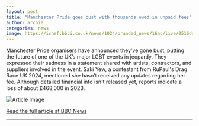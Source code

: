 ```yaml
---
layout: post
title: "Manchester Pride goes bust with thousands owed in unpaid fees"
author: archie
categories: news
image: https://ichef.bbci.co.uk/news/1024/branded_news/16ac/live/0516daf0-af4a-11f0-9b73-4bd88f27c330.jpg
---
```

Manchester Pride organisers have announced they’ve gone bust, putting the future of one of the UK’s major LGBT events in jeopardy. They expressed their sadness in a statement shared with artists, contractors, and suppliers involved in the event. Saki Yew, a contestant from RuPaul's Drag Race UK 2024, mentioned she hasn’t received any updates regarding her fee. Although detailed financial info isn't released yet, reports indicate a loss of about £468,000 in 2023.

![Article Image](https://ichef.bbci.co.uk/news/1024/branded_news/16ac/live/0516daf0-af4a-11f0-9b73-4bd88f27c330.jpg)

[Read the full article at BBC News](https://www.bbc.com/news/articles/cpwvdvv70z7o?at_medium=RSS&at_campaign=rss)

---
